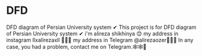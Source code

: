 # DFD
DFD diagram of Persian University system ✔
This project is for DFD diagram of Persian University system ✔
i'm alireza shikhinya 😊
my address in instagram llxalirezaxll 🌻🌺🌺
my address in Telegram @alirezaozer🎇🎆🎆
In any case, you had a problem, contact me on Telegram.🕸🕸🦠
